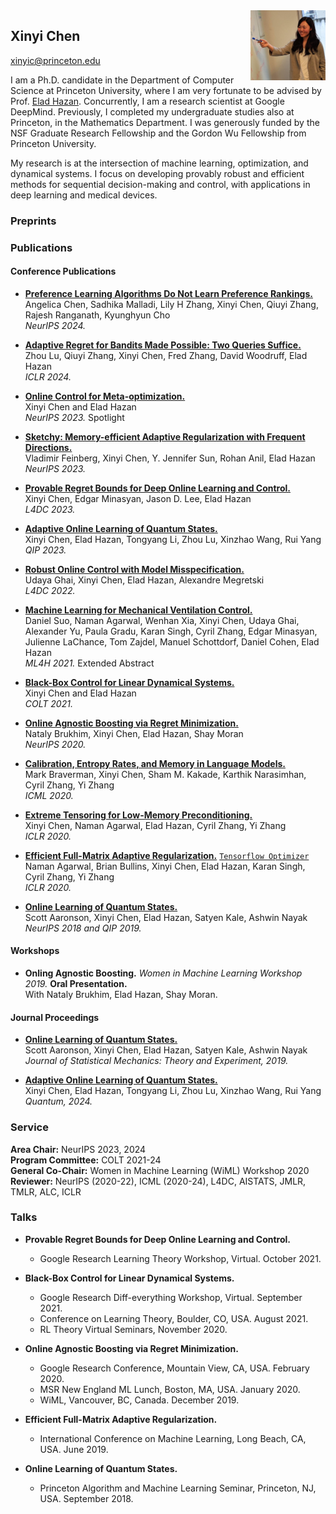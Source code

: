 <img src="/assets/headshot.jpeg" width="120" align="right"/>

## Xinyi Chen
xinyic@princeton.edu 


I am a Ph.D. candidate in the Department of Computer Science at Princeton University, where I am very fortunate to be advised by Prof. [Elad Hazan](https://www.cs.princeton.edu/~ehazan/). Concurrently, I am a research scientist at Google DeepMind. Previously, I completed my undergraduate studies also at Princeton, in the Mathematics Department. I was generously funded by the NSF Graduate Research Fellowship and the Gordon Wu Fellowship from Princeton University.


My research is at the intersection of machine learning, optimization, and dynamical systems. I focus on developing provably robust and efficient methods for sequential decision-making and control, with applications in deep learning and medical devices. 

### Preprints

### Publications
#### Conference Publications
- [**Preference Learning Algorithms Do Not Learn Preference Rankings.**](https://openreview.net/pdf?id=YkJ5BuEXdD)    
  Angelica Chen, Sadhika Malladi, Lily H Zhang, Xinyi Chen, Qiuyi Zhang, Rajesh Ranganath, Kyunghyun Cho     
  *NeurIPS 2024.*


- [**Adaptive Regret for Bandits Made Possible: Two Queries Suffice.**](https://openreview.net/pdf?id=AY9KyTGcnk)     
  Zhou Lu, Qiuyi Zhang, Xinyi Chen, Fred Zhang, David Woodruff, Elad Hazan       
  *ICLR 2024.*   

- [**Online Control for Meta-optimization.**](https://arxiv.org/pdf/2301.07902.pdf)    
  Xinyi Chen and Elad Hazan       
  *NeurIPS 2023.* Spotlight

- [**Sketchy: Memory-efficient Adaptive Regularization with Frequent Directions.**](https://arxiv.org/pdf/2302.03764.pdf)  
Vladimir Feinberg, Xinyi Chen, Y. Jennifer Sun, Rohan Anil, Elad Hazan       
*NeurIPS 2023.*

- [**Provable Regret Bounds for Deep Online Learning and Control.**](submission_1.pdf)   
Xinyi Chen, Edgar Minasyan, Jason D. Lee, Elad Hazan      
*L4DC 2023.* 

- [**Adaptive Online Learning of Quantum States.**](https://arxiv.org/pdf/2206.00220.pdf)    
Xinyi Chen, Elad Hazan, Tongyang Li, Zhou Lu, Xinzhao Wang, Rui Yang      
*QIP 2023.*

- [**Robust Online Control with Model Misspecification.**](robust_control_1.pdf)     
  Udaya Ghai, Xinyi Chen, Elad Hazan, Alexandre Megretski      
  *L4DC 2022.*

- [**Machine Learning for Mechanical Ventilation Control.**](https://arxiv.org/pdf/2111.10434.pdf)       
Daniel Suo, Naman Agarwal, Wenhan Xia, Xinyi Chen, Udaya Ghai, Alexander Yu, Paula Gradu, Karan Singh, Cyril Zhang, Edgar Minasyan, Julienne LaChance, Tom Zajdel, Manuel Schottdorf, Daniel Cohen, Elad Hazan      
*ML4H 2021.* Extended Abstract


- [**Black-Box Control for Linear Dynamical Systems.**](http://proceedings.mlr.press/v134/chen21c/chen21c.pdf)        
Xinyi Chen and Elad Hazan     
*COLT 2021.* 

- [**Online Agnostic Boosting via Regret Minimization.**](https://proceedings.neurips.cc//paper/2020/file/07168af6cb0ef9f78dae15739dd73255-Paper.pdf)             
Nataly Brukhim, Xinyi Chen, Elad Hazan, Shay Moran              
*NeurIPS 2020.*

- [**Calibration, Entropy Rates, and Memory in Language Models.**](http://proceedings.mlr.press/v119/braverman20a/braverman20a.pdf)                  
Mark Braverman, Xinyi Chen, Sham M. Kakade, Karthik Narasimhan, Cyril Zhang, Yi Zhang            
*ICML 2020.*

- [**Extreme Tensoring for Low-Memory Preconditioning.**](https://openreview.net/pdf?id=SklKcRNYDH)  
Xinyi Chen, Naman Agarwal, Elad Hazan, Cyril Zhang, Yi Zhang      
*ICLR 2020.* 

- [**Efficient Full-Matrix Adaptive Regularization.**](http://proceedings.mlr.press/v97/agarwal19b/agarwal19b.pdf)    [`Tensorflow Optimizer`](https://www.tensorflow.org/api_docs/python/tf/contrib/opt/GGTOptimizer)  
Naman Agarwal, Brian Bullins, Xinyi Chen, Elad Hazan, Karan Singh, Cyril Zhang, Yi Zhang       
*ICLR 2020.* 

- [**Online Learning of Quantum States.**](https://papers.nips.cc/paper/2018/file/c1a3d34711ab5d85335331ca0e57f067-Paper.pdf)     
Scott Aaronson, Xinyi Chen, Elad Hazan, Satyen Kale, Ashwin Nayak    
*NeurIPS 2018 and QIP 2019.*  

#### Workshops
- **Onling Agnostic Boosting.** *Women in Machine Learning Workshop 2019.* **Oral Presentation.**       
With Nataly Brukhim, Elad Hazan, Shay Moran.

#### Journal Proceedings
- [**Online Learning of Quantum States.**](https://iopscience.iop.org/article/10.1088/1742-5468/ab3988)       
Scott Aaronson, Xinyi Chen, Elad Hazan, Satyen Kale, Ashwin Nayak       
*Journal of Statistical Mechanics: Theory and Experiment, 2019.*  

- [**Adaptive Online Learning of Quantum States.**](https://quantum-journal.org/papers/q-2024-09-12-1471/)      
Xinyi Chen, Elad Hazan, Tongyang Li, Zhou Lu, Xinzhao Wang, Rui Yang       
*Quantum, 2024.* 

### Service
**Area Chair:** NeurIPS 2023, 2024  
**Program Committee:** COLT 2021-24  
**General Co-Chair:** Women in Machine Learning (WiML) Workshop 2020  
**Reviewer:** NeurIPS (2020-22), ICML (2020-24), L4DC, AISTATS, JMLR, TMLR, ALC, ICLR



### Talks
* **Provable Regret Bounds for Deep Online Learning and Control.**
     * Google Research Learning Theory Workshop, Virtual. October 2021.

* **Black-Box Control for Linear Dynamical Systems.**
    * Google Research Diff-everything Workshop, Virtual. September 2021.
    * Conference on Learning Theory, Boulder, CO, USA. August 2021.
    * RL Theory Virtual Seminars, November 2020.
    
* **Online Agnostic Boosting via Regret Minimization.**
    * Google Research Conference, Mountain View, CA, USA. February 2020.
    * MSR New England ML Lunch, Boston, MA, USA. January 2020.
    * WiML, Vancouver, BC, Canada. December 2019.

* **Efficient Full-Matrix Adaptive Regularization.**
    * International Conference on Machine Learning, Long Beach, CA, USA. June 2019.
  
* **Online Learning of Quantum States.**
    * Princeton Algorithm and Machine Learning Seminar, Princeton, NJ, USA. September 2018.

